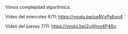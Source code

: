 Vimos complejidad algoritmica.

Video del miercoles 6/11: https://youtu.be/oxAVyPaEoo4

Video del jueves 7/11: https://youtu.be/2uXhvo4P40o

